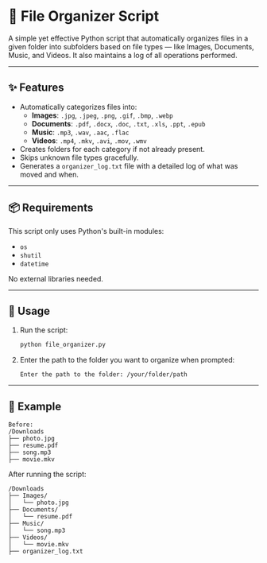 # 📁 File Organizer Script

A simple yet effective Python script that automatically organizes files in a given folder into subfolders based on file types — like Images, Documents, Music, and Videos. It also maintains a log of all operations performed.

---

## ✨ Features

- Automatically categorizes files into:
  - **Images**: `.jpg`, `.jpeg`, `.png`, `.gif`, `.bmp`, `.webp`
  - **Documents**: `.pdf`, `.docx`, `.doc`, `.txt`, `.xls`, `.ppt`, `.epub`
  - **Music**: `.mp3`, `.wav`, `.aac`, `.flac`
  - **Videos**: `.mp4`, `.mkv`, `.avi`, `.mov`, `.wmv`
- Creates folders for each category if not already present.
- Skips unknown file types gracefully.
- Generates a `organizer_log.txt` file with a detailed log of what was moved and when.

---

## 📦 Requirements

This script only uses Python's built-in modules:

- `os`
- `shutil`
- `datetime`

No external libraries needed.

---

## 🚀 Usage

1. Run the script:
    ```bash
    python file_organizer.py
    ```
   

2. Enter the path to the folder you want to organize when prompted:
    ```
    Enter the path to the folder: /your/folder/path
    ```

    
---

## 📝 Example
```
Before:
/Downloads
├── photo.jpg
├── resume.pdf
├── song.mp3
├── movie.mkv
```

After running the script:
```
/Downloads
├── Images/
│   └── photo.jpg
├── Documents/
│   └── resume.pdf
├── Music/
│   └── song.mp3
├── Videos/
│   └── movie.mkv
├── organizer_log.txt
```
